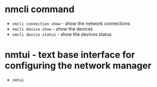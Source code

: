# nmcli command

- `nmcli connection show` - show the network connections
- `nmcli device show` - show the devices
- `nmcli device status` - show the devices status

# nmtui - text base interface for configuring the network manager

- `nmtui`
